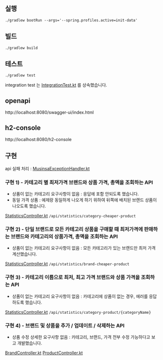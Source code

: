 ## 실행

```shell
./gradlew bootRun --args='--spring.profiles.active=init-data'
```

## 빌드

```shell
./gradlew build
```

## 테스트

```shell
./gradlew test
```

integration test 는 [IntegrationTest.kt](src/test/kotlin/com/github/jyc228/musinsa/IntegrationTest.kt) 를 상속했습니다.

## openapi

http://localhost:8080/swagger-ui/index.html

## h2-console

http://localhost:8080/h2-console

## 구현

api 실패 처리 : [MusinsaExceptionHandler.kt](src/main/kotlin/com/github/jyc228/musinsa/MusinsaExceptionHandler.kt)

### 구현 1) - 카테고리 별 최저가격 브랜드와 상품 가격, 총액을 조회하는 API

- 상품이 없는 카테고리 요구사항이 없음 : 응답에 포함 안되도록 했습니다.
- 동일 가격 상품 : 예제랑 동일하게 나오게 하기 위하여 뒤쪽에 배치된 브랜드 상품이 나오도록 했습니다.

[StatisticsController.kt](src/main/kotlin/com/github/jyc228/musinsa/domain/statistics/StatisticsController.kt)
`/api/statistics/category-cheaper-product`

### 구현 2) - 단일 브랜드로 모든 카테고리 상품을 구매할 때 최저가격에 판매하는 브랜드와 카테고리의 상품가격, 총액을 조회하는 API

- 상품이 없는 카테고리 요구사항이 없음 : 모든 카테고리가 있는 브랜드만 최저 가격 계산했습니다.

[StatisticsController.kt](src/main/kotlin/com/github/jyc228/musinsa/domain/statistics/StatisticsController.kt)
`/api/statistics/brand-cheaper-product`

### 구현 3) - 카테고리 이름으로 최저, 최고 가격 브랜드와 상품 가격을 조회하는 API

- 상품이 없는 카테고리 요구사항이 없음 : 카테고리에 상품이 없는 경우, 에러를 응답하도록 했습니다.

[StatisticsController.kt](src/main/kotlin/com/github/jyc228/musinsa/domain/statistics/StatisticsController.kt)
`/api/statistics/category-product/{categoryName}`

### 구현 4) - 브랜드 및 상품을 추가 / 업데이트 / 삭제하는 API

- 상품 수정 상세한 요구사항 없음 : 카테고리, 브랜드, 가격 전부 수정 가능하다고 보고 개발했습니다.

[BrandController.kt](src/main/kotlin/com/github/jyc228/musinsa/domain/brand/BrandController.kt)
[ProductController.kt](src/main/kotlin/com/github/jyc228/musinsa/domain/product/ProductController.kt)
